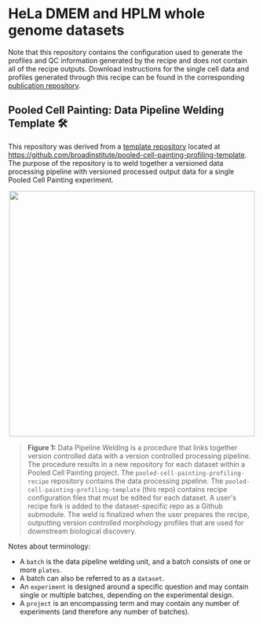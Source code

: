 # HeLa DMEM and HPLM whole genome datasets
Note that this repository contains the configuration used to generate the profiles and QC information generated by the recipe and does not contain all of the recipe outputs. 
Download instructions for the single cell data and profiles generated through this recipe can be found in the corresponding [publication repository](https://github.com/broadinstitute/2022_PERISCOPE).

## Pooled Cell Painting: Data Pipeline Welding Template :hammer_and_wrench:

This repository was derived from a [template repository](https://github.blog/2019-06-06-generate-new-repositories-with-repository-templates/) located at https://github.com/broadinstitute/pooled-cell-painting-profiling-template.
The purpose of the repository is to weld together a versioned data processing pipeline with versioned processed output data for a single Pooled Cell Painting experiment.

<p align="center">
<img src="https://raw.githubusercontent.com/broadinstitute/pooled-cp-profiling-template/a57cb7f9e36b89ff56acf094f18ca06b1a53b719/media/pipeline_weld.png" width="500">
</p>

> **Figure 1:** Data Pipeline Welding is a procedure that links together version controlled data with a version controlled processing pipeline.
The procedure results in a new repository for each dataset within a Pooled Cell Painting project.
The `pooled-cell-painting-profiling-recipe` repository contains the data processing pipeline.
The `pooled-cell-painting-profiling-template` (this repo) contains recipe configuration files that must be edited for each dataset.
A user's recipe fork is added to the dataset-specific repo as a Github submodule.
The weld is finalized when the user prepares the recipe, outputting version controlled morphology profiles that are used for downstream biological discovery.

Notes about terminology:

* A `batch` is the data pipeline welding unit, and a batch consists of one or more `plates`.
* A batch can also be referred to as a `dataset`.
* An `experiment` is designed around a specific question and may contain single or multiple batches, depending on the experimental design.
* A `project` is an encompassing term and may contain any number of experiments (and therefore any number of batches).
